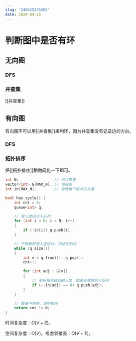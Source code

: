 ```yaml
---
slug: "240425235205"
date: 2024-04-25
---
```


# 判断图中是否有环

## 无向图

### DFS

### 并查集

[[并查集]]


## 有向图

有向图不可以用[[并查集]]来判环，因为并查集没有记录边的方向。

### DFS

### 拓扑排序

把[[拓扑排序]]稍微简化一下即可。

``` cpp
int N;                // 结点数量
vector<int> G[MAX_N]; // 邻接表
int in[MAX_N];        // 存储每个结点的入度

bool has_cycle() {
    int cnt = 0;
    queue<int> q;

    // 零入度结点入队列
    for (int i = 0; i < N; i++)
    {
        if (!in[i]) q.push(i);
    }

    // 不断删除零入度结点，包括它的边
    while (q.size())
    {
        int v = q.front(); q.pop();
        cnt++;

        for (int adj : G[v])
        {
            // 更新相邻结点的入度，如果变成零则入队列
            if (--in[adj] == 0) q.push(adj);
        }
    }

    // 数量不相等，说明有环
    return cnt != N;
}
```

时间复杂度：$O(V+E)$。

空间复杂度：$O(V)$。考虑邻接表：$O(V+E)$。
